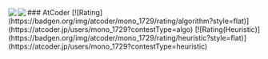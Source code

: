 <a href="https://github.com/mono-1729/github-readme-stats">
  <img align="left" src="https://github-readme-stats.vercel.app/api?username=mono-1729&count_private=true&show_icons=true" />
</a>
<a href="https://github.com/mono-1729/github-readme-stats">
  <img align="left" src="https://github-readme-stats.vercel.app/api/top-langs/?username=mono-1729" />
</a>
<div>
### AtCoder
[![Rating](https://badgen.org/img/atcoder/mono_1729/rating/algorithm?style=flat)](https://atcoder.jp/users/mono_1729?contestType=algo)
[![Rating(Heuristic)](https://badgen.org/img/atcoder/mono_1729/rating/heuristic?style=flat)](https://atcoder.jp/users/mono_1729?contestType=heuristic)
</div>
